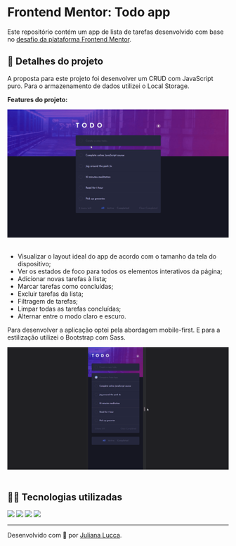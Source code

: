 # Frontend Mentor: Todo app

Este repositório contém um app de lista de tarefas desenvolvido com base no [desafio da plataforma Frontend Mentor](https://www.frontendmentor.io/challenges/todo-app-Su1_KokOW).


## 📁 Detalhes do projeto

A proposta para este projeto foi desenvolver um CRUD com JavaScript puro. Para o armazenamento de dados utilizei o Local Storage.

**Features do projeto:**

<div align="center">
	<img width=600px src="./assets/img/readme/todo-app-features.gif">
</div><br>

- Visualizar o layout ideal do app de acordo com o tamanho da tela do dispositivo;
- Ver os estados de foco para todos os elementos interativos da página;
- Adicionar novas tarefas à lista;
- Marcar tarefas como concluídas;
- Excluir tarefas da lista;
- Filtragem de tarefas;
- Limpar todas as tarefas concluídas;
- Alternar entre o modo claro e escuro.

Para desenvolver a aplicação optei pela abordagem mobile-first. E para a estilização utilizei o Bootstrap com Sass.

<div align="center">
	<img width=600px src="./assets/img/readme/todo-app-responsive.gif">
</div><br>


## 👩‍💻 Tecnologias utilizadas

<div>
	<img src="https://img.shields.io/badge/javascript-%23323330.svg?style=for-the-badge&logo=javascript&logoColor=%23F7DF1E">
	<img src="https://img.shields.io/badge/Bootstrap-563D7C?style=for-the-badge&logo=bootstrap&logoColor=white">
	<img src="https://img.shields.io/badge/Sass-CC6699?style=for-the-badge&logo=sass&logoColor=white">
	<img src="https://img.shields.io/badge/HTML5-E34F26?style=for-the-badge&logo=html5&logoColor=white">
</div>

<hr>

Desenvolvido com 💙 por [Juliana Lucca](https://www.linkedin.com/in/julianalucca/).